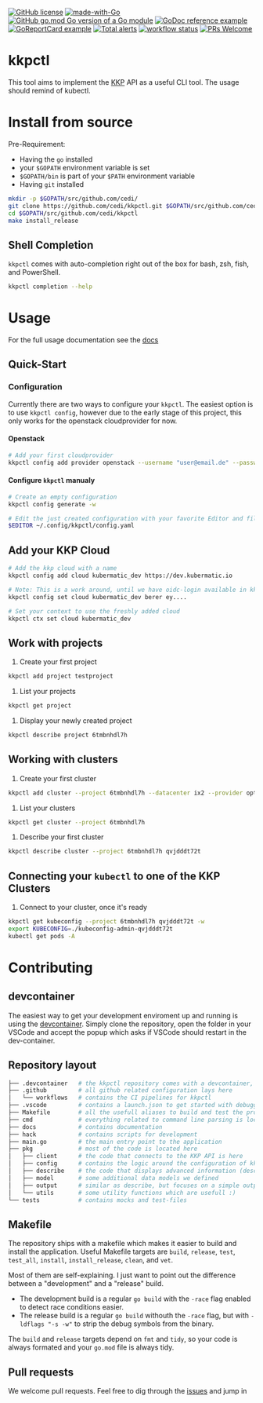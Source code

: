 [![GitHub license](https://img.shields.io/github/license/cedi/kkpctl.svg)](https://github.com/cedi/kkpctl/blob/main/LICENSE)
[![made-with-Go](https://img.shields.io/badge/Made%20with-Go-1f425f.svg)](http://golang.org)
[![GitHub go.mod Go version of a Go module](https://img.shields.io/github/go-mod/go-version/cedi/kkpctl.svg)](https://github.com/cedi/kkpctl)
[![GoDoc reference example](https://img.shields.io/badge/godoc-reference-blue.svg)](https://pkg.go.dev/github.com/cedi/kkpctl)
[![GoReportCard example](https://goreportcard.com/badge/github.com/cedi/kkpctl)](https://goreportcard.com/report/github.com/cedi/kkpctl)
[![Total alerts](https://img.shields.io/lgtm/alerts/g/cedi/kkpctl.svg?logo=lgtm&logoWidth=18)](https://lgtm.com/projects/g/cedi/kkpctl/alerts/)
[![workflow status](https://github.com/cedi/kkpctl/actions/workflows/go.yml/badge.svg)](https://github.com/cedi/kkpctl/actions)
[![PRs Welcome](https://img.shields.io/badge/PRs-welcome-brightgreen.svg?style=flat-square)](http://makeapullrequest.com)

# kkpctl

This tool aims to implement the [KKP](https://github.com/kubermatic/kubermatic) API as a useful CLI tool.
The usage should remind of kubectl.

# Install from source

Pre-Requirement:

* Having the `go` installed
* your `$GOPATH` environment variable is set
* `$GOPATH/bin` is part of your `$PATH` environment variable
* Having `git` installed

```bash
mkdir -p $GOPATH/src/github.com/cedi/
git clone https://github.com/cedi/kkpctl.git $GOPATH/src/github.com/cedi/kkpctl
cd $GOPATH/src/github.com/cedi/kkpctl
make install_release
```

## Shell Completion

`kkpctl` comes with auto-completion right out of the box for bash, zsh, fish, and PowerShell.

```bash
kkpctl completion --help
```

# Usage

For the full usage documentation see the [docs](docs/commandline-usage.md)

## Quick-Start

### Configuration

Currently there are two ways to configure your `kkpctl`.
The easiest option is to use `kkpctl config`, however due to the early stage of this project, this only works for the openstack cloudprovider for now.

#### Openstack

```bash
# Add your first cloudprovider
kkpctl config add provider openstack --username "user@email.de" --password "my-super-secure-password" --tenant "internal-openstack-tenant" optimist
```

#### Configure `kkpctl` manualy

```bash
# Create an empty configuration
kkpctl config generate -w

# Edit the just created configuration with your favorite Editor and fill in the details yourself
$EDITOR ~/.config/kkpctl/config.yaml
```

## Add your KKP Cloud

```bash
# Add the kkp cloud with a name
kkpctl config add cloud kubermatic_dev https://dev.kubermatic.io

# Note: This is a work around, until we have oidc-login available in kkpctl
kkpctl config set cloud kubermatic_dev berer ey....

# Set your context to use the freshly added cloud
kkpctl ctx set cloud kubermatic_dev
```

## Work with projects

1. Create your first project

```bash
kkpctl add project testproject
```

1. List your projects

```bash
kkpctl get project
```

1. Display your newly created project

```bash
kkpctl describe project 6tmbnhdl7h
```

## Working with clusters

1. Create your first cluster

```bash
kkpctl add cluster --project 6tmbnhdl7h --datacenter ix2 --provider optimist --version 1.18.13 --labels stage=dev kkpctltest
```

1. List your clusters

```bash
kkpctl get cluster --project 6tmbnhdl7h
```

1. Describe your first cluster

```bash
kkpctl describe cluster --project 6tmbnhdl7h qvjdddt72t
```

## Connecting your `kubectl` to one of the KKP Clusters

1. Connect to your cluster, once it's ready

```bash
kkpctl get kubeconfig --project 6tmbnhdl7h qvjdddt72t -w
export KUBECONFIG=./kubeconfig-admin-qvjdddt72t
kubectl get pods -A
```

# Contributing

## devcontainer

The easiest way to get your development enviroment up and running is using the [devcontainer](https://code.visualstudio.com/docs/remote/containers-tutorial).
Simply clone the repository, open the folder in your VSCode and accept the popup which asks if VSCode should restart in the dev-container.

## Repository layout

```bash
├── .devcontainer   # the kkpctl repository comes with a devcontainer, so you can easily get started using VSCode
├── .github         # all github related configuration lays here
│   └── workflows   # contains the CI pipelines for kkpctl
├── .vscode         # contains a launch.json to get started with debugging the code
├── Makefile        # all the usefull aliases to build and test the project
├── cmd             # everything related to command line parsing is located in here. This is where you probably wanna start looking at
├── docs            # contains documentation
├── hack            # contains scripts for development
├── main.go         # the main entry point to the application
├── pkg             # most of the code is located here
│   ├── client      # the code that connects to the KKP API is here
│   ├── config      # contains the logic around the configuration of kkpctl
│   ├── describe    # the code that displays advanced information (describe) of a KKP API object
│   ├── model       # some additional data models we defined
│   ├── output      # similar as describe, but focuses on a simple output of an object
│   └── utils       # some utility functions which are usefull :)
└── tests           # contains mocks and test-files

```

## Makefile

The repository ships with a makefile which makes it easier to build and install the application.
Useful Makefile targets are `build`, `release`, `test`, `test_all`, `install`, `install_release`, `clean`, and `vet`.

Most of them are self-explaining. I just want to point out the difference between a "development" and a "release" build.

* The development build is a regular `go build` with the `-race` flag enabled to detect race conditions easier.
* The release build is a regular `go build` withouth the `-race` flag, but with `-ldflags "-s -w"` to strip the debug symbols from the binary.

The `build` and `release` targets depend on `fmt` and `tidy`, so your code is always formated and your `go.mod` file is always tidy.

## Pull requests

We welcome pull requests. Feel free to dig through the [issues](https://github.com/cedi/kkpctl/issues) and jump in
